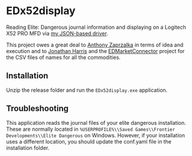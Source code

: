 # EDx52display
Reading Elite: Dangerous journal information and displaying on a Logitech X52 PRO MFD via [my JSON-based driver](https://github.com/peterbn/X52-pro-MFD-JSON-Driver).

This project owes a great deal to [Anthony Zaprzalka](https://github.com/AZaps) in terms of idea and execution
and to [Jonathan Harris](https://github.com/Marginal) and the [EDMarketConnector](https://github.com/Marginal/EDMarketConnector) project 
for the CSV files of names for all the commodities.

## Installation
Unzip the release folder and run the `EDx52display.exe` application.

## Troubleshooting
This application reads the journal files of your elite dangerous installation.
These are normally located in `%USERPROFILE%\\Saved Games\\Frontier Developments\\Elite Dangerous` on Windows. However, if your installation
uses a different location, you should update the conf.yaml file in the installation folder.
